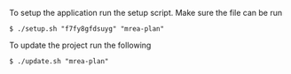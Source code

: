 To setup the application run the setup script. Make sure the file
can be run
```
$ ./setup.sh "f7fy8gfdsuyg" "mrea-plan" 
```

To update the project run the following
```
$ ./update.sh "mrea-plan"
```
